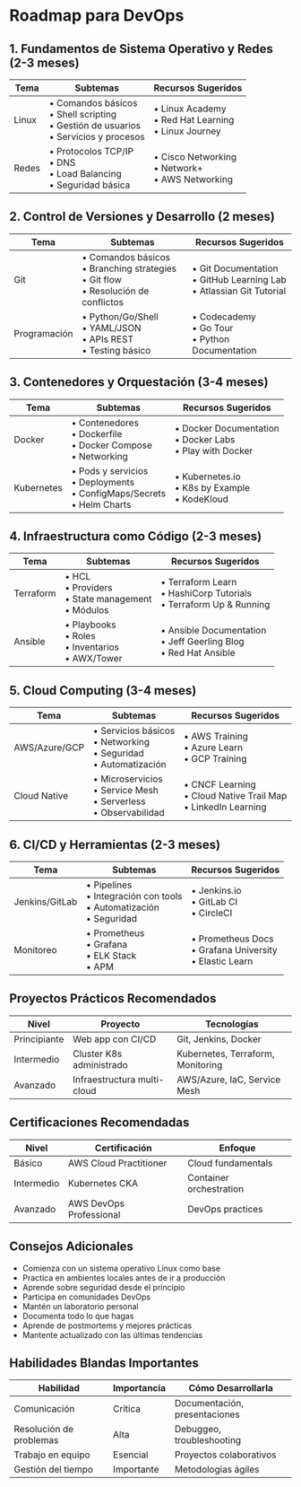 # Roadmap para DevOps

## 1. Fundamentos de Sistema Operativo y Redes (2-3 meses)
| Tema  | Subtemas                                                                                   | Recursos Sugeridos                                       |
| ----- | ------------------------------------------------------------------------------------------ | -------------------------------------------------------- |
| Linux | • Comandos básicos<br>• Shell scripting<br>• Gestión de usuarios<br>• Servicios y procesos | • Linux Academy<br>• Red Hat Learning<br>• Linux Journey |
| Redes | • Protocolos TCP/IP<br>• DNS<br>• Load Balancing<br>• Seguridad básica                     | • Cisco Networking<br>• Network+<br>• AWS Networking     |

## 2. Control de Versiones y Desarrollo (2 meses)
| Tema | Subtemas | Recursos Sugeridos |
|------|----------|-------------------|
| Git | • Comandos básicos<br>• Branching strategies<br>• Git flow<br>• Resolución de conflictos | • Git Documentation<br>• GitHub Learning Lab<br>• Atlassian Git Tutorial |
| Programación | • Python/Go/Shell<br>• YAML/JSON<br>• APIs REST<br>• Testing básico | • Codecademy<br>• Go Tour<br>• Python Documentation |

## 3. Contenedores y Orquestación (3-4 meses)
| Tema | Subtemas | Recursos Sugeridos |
|------|----------|-------------------|
| Docker | • Contenedores<br>• Dockerfile<br>• Docker Compose<br>• Networking | • Docker Documentation<br>• Docker Labs<br>• Play with Docker |
| Kubernetes | • Pods y servicios<br>• Deployments<br>• ConfigMaps/Secrets<br>• Helm Charts | • Kubernetes.io<br>• K8s by Example<br>• KodeKloud |

## 4. Infraestructura como Código (2-3 meses)
| Tema | Subtemas | Recursos Sugeridos |
|------|----------|-------------------|
| Terraform | • HCL<br>• Providers<br>• State management<br>• Módulos | • Terraform Learn<br>• HashiCorp Tutorials<br>• Terraform Up & Running |
| Ansible | • Playbooks<br>• Roles<br>• Inventarios<br>• AWX/Tower | • Ansible Documentation<br>• Jeff Geerling Blog<br>• Red Hat Ansible |

## 5. Cloud Computing (3-4 meses)
| Tema | Subtemas | Recursos Sugeridos |
|------|----------|-------------------|
| AWS/Azure/GCP | • Servicios básicos<br>• Networking<br>• Seguridad<br>• Automatización | • AWS Training<br>• Azure Learn<br>• GCP Training |
| Cloud Native | • Microservicios<br>• Service Mesh<br>• Serverless<br>• Observabilidad | • CNCF Learning<br>• Cloud Native Trail Map<br>• LinkedIn Learning |

## 6. CI/CD y Herramientas (2-3 meses)
| Tema | Subtemas | Recursos Sugeridos |
|------|----------|-------------------|
| Jenkins/GitLab | • Pipelines<br>• Integración con tools<br>• Automatización<br>• Seguridad | • Jenkins.io<br>• GitLab CI<br>• CircleCI |
| Monitoreo | • Prometheus<br>• Grafana<br>• ELK Stack<br>• APM | • Prometheus Docs<br>• Grafana University<br>• Elastic Learn |

## Proyectos Prácticos Recomendados
| Nivel | Proyecto | Tecnologías |
|-------|----------|-------------|
| Principiante | Web app con CI/CD | Git, Jenkins, Docker |
| Intermedio | Cluster K8s administrado | Kubernetes, Terraform, Monitoring |
| Avanzado | Infraestructura multi-cloud | AWS/Azure, IaC, Service Mesh |

## Certificaciones Recomendadas
| Nivel | Certificación | Enfoque |
|-------|--------------|----------|
| Básico | AWS Cloud Practitioner | Cloud fundamentals |
| Intermedio | Kubernetes CKA | Container orchestration |
| Avanzado | AWS DevOps Professional | DevOps practices |

## Consejos Adicionales
- Comienza con un sistema operativo Linux como base
- Practica en ambientes locales antes de ir a producción
- Aprende sobre seguridad desde el principio
- Participa en comunidades DevOps
- Mantén un laboratorio personal
- Documenta todo lo que hagas
- Aprende de postmortems y mejores prácticas
- Mantente actualizado con las últimas tendencias

## Habilidades Blandas Importantes
| Habilidad | Importancia | Cómo Desarrollarla |
|-----------|-------------|-------------------|
| Comunicación | Crítica | Documentación, presentaciones |
| Resolución de problemas | Alta | Debuggeo, troubleshooting |
| Trabajo en equipo | Esencial | Proyectos colaborativos |
| Gestión del tiempo | Importante | Metodologías ágiles |
